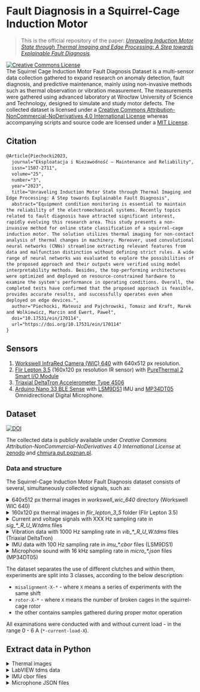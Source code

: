 # Fault Diagnosis in a Squirrel-Cage Induction Motor

> This is the official repository of the paper: [*Unraveling Induction Motor State through Thermal Imaging and Edge Processing: A Step towards Explainable Fault Diagnosis*](https://ein.org.pl/Unraveling-Induction-Motor-State-through-Thermal-Imaging-and-Edge-Processing-A-Step,170114,0,2.html).


<a rel="license" href="http://creativecommons.org/licenses/by-nc-nd/4.0/"><img alt="Creative Commons License" style="border-width:0" src="https://i.creativecommons.org/l/by-nc-nd/4.0/88x31.png" /></a><br/>
The Squirrel Cage Induction Motor Fault Diagnosis Dataset is a multi-sensor data collection gathered to expand research on anomaly detection, fault diagnosis, and predictive maintenance, mainly using non-invasive methods such as thermal observation or vibration measurement. The measurements were gathered using advanced laboratory at Wrocław University of Science and Technology, designed to simulate and study motor defects. The collected dataset is licensed under a <a rel="license" href="http://creativecommons.org/licenses/by-nc-nd/4.0/">Creative Commons Attribution-NonCommercial-NoDerivatives 4.0 International License</a> whereas accompanying scripts and source code are licensed under a [MIT License](./LICENSE).

## Citation

```
@Article{Piechocki2023,
  journal="Eksploatacja i Niezawodność – Maintenance and Reliability",
  issn="1507-2711",
  volume="25",
  number="3",
  year="2023",
  title="Unraveling Induction Motor State through Thermal Imaging and Edge Processing: A Step towards Explainable Fault Diagnosis",
  abstract="Equipment condition monitoring is essential to maintain the reliability of the electromechanical systems. Recently topics related to fault diagnosis have attracted significant interest, rapidly evolving this research area. This study presents a non-invasive method for online state classification of a squirrel-cage induction motor. The solution utilizes thermal imaging for non-contact analysis of thermal changes in machinery. Moreover, used convolutional neural networks (CNNs) streamline extracting relevant features from data and malfunction distinction without defining strict rules. A wide range of neural networks was evaluated to explore the possibilities of the proposed approach and their outputs were verified using model interpretability methods. Besides, the top-performing architectures were optimized and deployed on resource-constrained hardware to examine the system's performance in operating conditions. Overall, the completed tests have confirmed that the proposed approach is feasible, provides accurate results, and successfully operates even when deployed on edge devices.",
  author="Piechocki, Mateusz and Pajchrowski, Tomasz and Kraft, Marek and Wolkiewicz, Marcin and Ewert, Paweł",
  doi="10.17531/ein/170114",
  url="https://doi.org/10.17531/ein/170114"
}
```

## Sensors

1. [Workswell InfraRed Camera (WIC) 640](https://workswell-thermal-camera.com/workswell-infrared-camera-wic/) with 640x512 px resolution.
2. [Flir Lepton 3.5](https://www.flir.com/products/lepton/?model=500-0771-01&vertical=microcam&segment=oem) (160x120 px resolution IR sensor) with [PureThermal 2 Smart I/O Module](https://cdn.sparkfun.com/assets/c/4/7/8/4/PureThermal_2_-_Datasheet_-_1.2.pdf)
3. [Triaxial DeltaTron Accelerometer Type 4506](https://www.bksv.com/en/transducers/vibration/accelerometers/ccld-iepe/4506-b-003)
4. [Arduino Nano 33 BLE Sense](https://docs.arduino.cc/hardware/nano-33-ble-sense) with [LSM9DS1](https://content.arduino.cc/assets/Nano_BLE_Sense_lsm9ds1.pdf) IMU and [MP34DT05](https://content.arduino.cc/assets/Nano_BLE_Sense_mp34dt05-a.pdf) Omnidirectional Digital Microphone.


## Dataset

<a href="https://doi.org/10.5281/zenodo.8203070"><img src="https://zenodo.org/badge/DOI/10.5281/zenodo.8203070.svg" alt="DOI"></a>

The collected data is publicly available under _Creative Commons Attribution-NonCommercial-NoDerivatives 4.0 International License_ at [zenodo](https://doi.org/10.5281/zenodo.8203070) and [chmura.put.poznan.pl](https://chmura.put.poznan.pl/s/zwn7VaVgV3FI2ER).

### Data and structure
The Squirrel-Cage Induction Motor Fault Diagnosis dataset consists of several, simultaneously collected signals, such as:

<details close>
<summary>640x512 px thermal images in <i>workswell_wic_640</i> directory (Workswell WIC 640)</summary>
<p align="center">
  <img width="900" height="300" src="./.images/workswell_wic_640_thermal_images.png">
</p>
</details>

<details close>
<summary>160x120 px thermal images in <i>flir_lepton_3_5</i> folder (Flir Lepton 3.5)</summary>
<p align="center">
  <img width="600" height="300" src="./.images/flir_lepton_3_5_thermal_images.png">
</p>
</details>

<details close>
<summary>Current and voltage signals with XXX Hz sampling rate in <i>sig_*_R_U_W.tdms</i> files</summary>

</details>

<details close>
<summary>Vibration data with 1000 Hz sampling rate in <i>vib_*_R_U_W.tdms</i> files (Triaxial DeltaTron)</summary>
<p align="center">
  <img width="800" height="600" src="./.images/Triaxial_DeltaTron_acc_data.png">
</p>
</details>

<details close>
<summary>IMU data with 100 Hz sampling rate in <i>imu_*.cbor</i> files (LSM9DS1)</summary>
<p align="center">
  <img width="800" height="600" src="./.images/LSM9DS1_acc_data.png">
</p>
</details>

<details close>
<summary>Microphone sound with 16 kHz sampling rate in <i>micro_*.json</i> files (MP34DT05)</summary>
<p align="center">
  <img width="800" height="600" src="./.images/MP34DT05_micro_data.png">
</p>
</details>

The dataset separates the use of different clutches and within them, experiments are split into 3 classes, according to the below description:
- `misalignment-X-*` - where `X` means a series of experiments with the same shift
- `rotor-X-*` - where `X` means the number of broken cages in the squirrel-cage rotor
- the other contains samples gathered during proper motor operation

All examinations were conducted with and without current load - in the range 0 - 6 A (`*-current-load-X`).


## Extract data in Python

<details close>
<summary>Thermal images</summary>

```python
import matplotlib.pyplot as plt
import numpy as np
from PIL import Image


def normalize(data):
    return (data - data.min()) / (data.max() - data.min())


img_raw = np.asarray(Image.open(filepath), dtype=np.uint16)
img = normalize(img_raw)
plt.imshow(img, cmap='gray')
```
</details>

<details close>
<summary>LabVIEW tdms data</summary>

```python
import matplotlib.pyplot as plt
import pandas as pd
from nptdms import TdmsFile


tdms_file = TdmsFile.read(filepath)
df = tdms_file.as_dataframe()

df.plot()
```
</details>

<details close>
<summary>IMU cbor files</summary>

```python
import cbor2
import matplotlib.pyplot as plt
import numpy as np


with open(filepath, 'rb') as f:
    data = cbor2.decoder.load(f)

data = np.array(data['payload']['values'])
print(data.shape)

plt.plot(data)
```
</details>

<details close>
<summary>Microphone JSON files</summary>

```python
import json

import matplotlib.pyplot as plt
import numpy as np


with open(filepath, 'r') as f:
    data = json.load(f)

plt.plot(data['payload']['values'])
```
</details>
